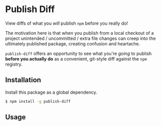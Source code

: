 <!--[![Travis Status][trav_img]][trav_site]
[![Coverage Status][cov_img]][cov_site]-->

Publish Diff
============

View diffs of what you _will_ publish `npm` before you really do!

The motivation here is that when you publish from a local checkout of a project
unintended / uncommitted / extra file changes can creep into the ultimately
published package, creating confusion and heartache.

`publish-diff` offers an opportunity to see what you're _going_ to publish
**before you actually do** as a convenient, git-style diff against the `npm`
registry.

## Installation

Install this package as a global dependency.

```sh
$ npm install -g publish-diff
```

## Usage

<!-- TODO: BASIC -->
<!-- TODO: Note: doesn't matter git state, it's what will **actually* be published.
     This is what you want to check.
  -->
<!-- TODO: With prepublish, preversion -->
<!-- TODO: May need to undo with `postpublish`, `postversion` as applicable -->

[trav_img]: https://api.travis-ci.org/FormidableLabs/publish-diff.svg
[trav_site]: https://travis-ci.org/FormidableLabs/publish-diff
[cov_img]: https://img.shields.io/coveralls/FormidableLabs/publish-diff.svg
[cov_site]: https://coveralls.io/r/FormidableLabs/publish-diff